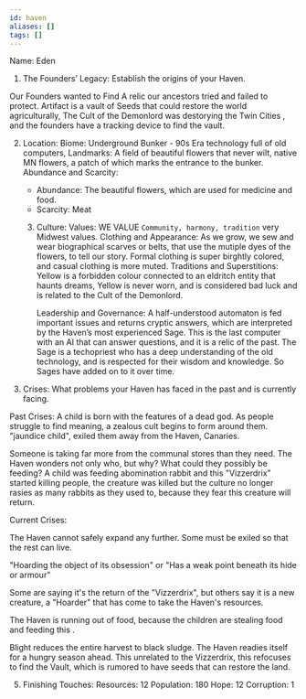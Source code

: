 ```yaml
---
id: haven
aliases: []
tags: []
---
```


Name: Eden


1. The Founders’ Legacy: Establish the origins of
your Haven.

Our Founders wanted to Find A relic our ancestors tried and failed to protect. 
Artifact is a vault of Seeds that could restore the world agriculturally, 
The Cult of the Demonlord was destorying the Twin Cities , and the founders have a tracking device to find the vault.

2. Location: 
    Biome: Underground Bunker - 90s Era technology full of old computers,
    Landmarks: A field of beautiful flowers that never wilt, native MN flowers, a patch of which marks the entrance to the bunker. 
    Abundance and Scarcity:
    - Abundance: The beautiful flowers, which are used for medicine and food.
    - Scarcity:  Meat

    3. Culture: 
        Values: WE VALUE `Community, harmony, tradition` very Midwest values.
        Clothing and Appearance: As we grow, we sew and wear biographical scarves or belts, that use the mutiple dyes of the flowers, to tell our story. Formal clothing is super birghtly colored, and casual clothing is more muted.
        Traditions and Superstitions: Yellow is a forbidden colour connected to an eldritch entity that haunts dreams, Yellow is never worn, and is considered bad luck and is related to the Cult of the Demonlord.

        Leadership and Governance: A half-understood automaton is fed important issues and returns cryptic answers, which are interpreted by the
Haven’s most experienced Sage. This is the last computer with an AI that can answer questions, and it is a relic of the past. 
The Sage is a techopriest who has a deep understanding of the old technology, and is respected for their wisdom and knowledge. So Sages have added on to it over time.



4. Crises: What problems your Haven has faced in
the past and is currently facing.



Past Crises:
A child is born with the features of a dead god.
As people struggle to find meaning, a zealous
cult begins to form around them. "jaundice child", exiled them away from the Haven, Canaries.

Someone is taking far more from the
communal stores than they need. The Haven
wonders not only who, but why? What could
they possibly be feeding? A child was feeding abomination rabbit and this "Vizzerdrix" started killing people, the creature was killed but the culture no longer rasies as many rabbits as they used to, because they fear this creature will return.

Current Crises:

The Haven cannot safely expand any further.
Some must be exiled so that the rest can live.

"Hoarding the object of its obsession" or "Has a weak point beneath its hide or armour"

Some are saying it's the return of the "Vizzerdrix", but others say it is a new creature, a "Hoarder" that has come to take the Haven's resources.

The Haven is running out of food, because the children are stealing food and feeding this . 


Blight reduces the entire harvest to black
sludge. The Haven readies itself for a hungry
season ahead. This unrelated to the Vizzerdrix, this refocuses to find the Vault, which is rumored to have seeds that can restore the land.


5. Finishing Touches: 
   Resources:  12 
   Population: 180
   Hope: 12
   Corruption: 1
